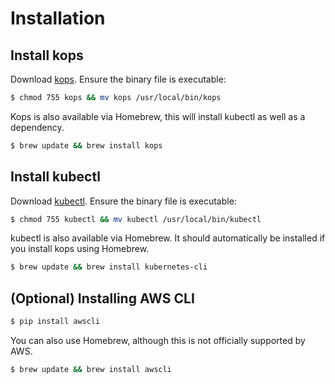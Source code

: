 # Installation

## Install kops

Download [kops](https://github.com/kubernetes/kops/releases). Ensure the binary file is executable:

```sh
$ chmod 755 kops && mv kops /usr/local/bin/kops
```

Kops is also available via Homebrew, this will install kubectl as well as a dependency.

```sh
$ brew update && brew install kops
``` 

## Install kubectl

Download [kubectl](https://kubernetes.io/docs/tasks/tools/install-kubectl/). Ensure the binary file is executable:

```sh
$ chmod 755 kubectl && mv kubectl /usr/local/bin/kubectl
```

kubectl is also available via Homebrew. It should automatically be installed if you install kops using Homebrew.

```sh
$ brew update && brew install kubernetes-cli
```

## (Optional) Installing AWS CLI

```sh
$ pip install awscli
```

You can also use Homebrew, although this is not officially supported by AWS.

```sh
$ brew update && brew install awscli
```
